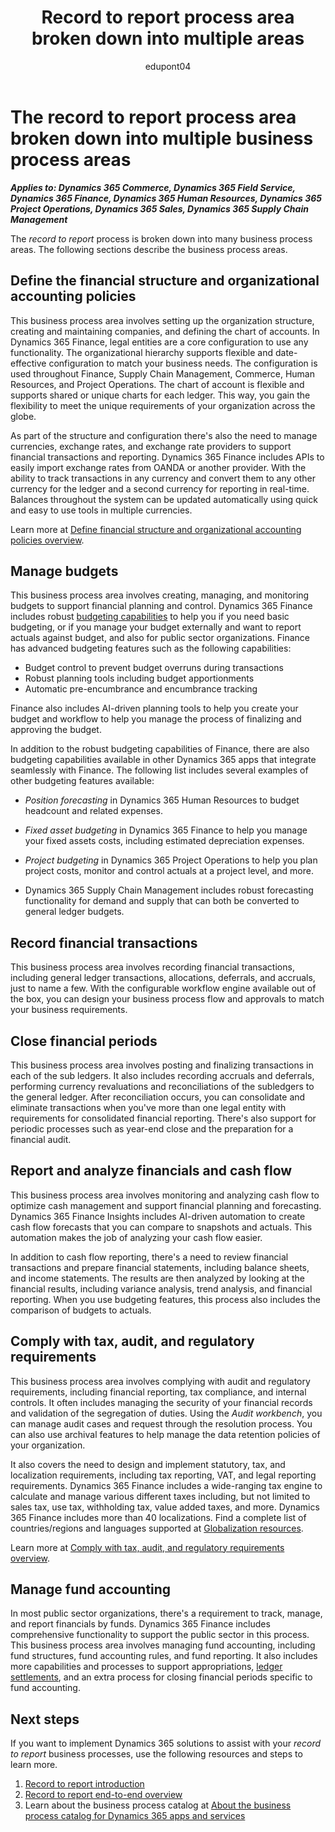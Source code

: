 ﻿---
title: Record to report process area broken down into multiple areas
description: Get an overview for each of the business process areas in the record to report end-to-end business process flow in Dynamics 365 solutions.
ms.date: 11/09/2023
ms.topic: conceptual
author: edupont04
ms.author: kgiardini
---

# The record to report process area broken down into multiple business process areas

***Applies to: Dynamics 365 Commerce, Dynamics 365 Field Service, Dynamics 365 Finance, Dynamics 365 Human Resources, Dynamics 365 Project Operations, Dynamics 365 Sales, Dynamics 365 Supply Chain Management***

The *record to report* process is broken down into many business process areas. The following sections describe the business process areas.

## Define the financial structure and organizational accounting policies

This business process area involves setting up the organization structure, creating and maintaining companies, and defining the chart of accounts. In Dynamics 365 Finance, legal entities are a core configuration to use any functionality. The organizational hierarchy supports flexible and date-effective configuration to match your business needs. The configuration is used throughout Finance, Supply Chain Management, Commerce, Human Resources, and Project Operations. The chart of account is flexible and supports shared or unique charts for each ledger. This way, you gain the flexibility to meet the unique requirements of your organization across the globe.

As part of the structure and configuration there's also the need to manage currencies, exchange rates, and exchange rate providers to support financial transactions and reporting. Dynamics 365 Finance includes APIs to easily import exchange rates from OANDA or another provider. With the ability to track transactions in any currency and convert them to any other currency for the ledger and a second currency for reporting in real-time. Balances throughout the system can be updated automatically using quick and easy to use tools in multiple currencies.

Learn more at [Define financial structure and organizational accounting policies overview](report-to-record-define-financial-structure-organizational-accounting-policies.md).  

## Manage budgets

This business process area involves creating, managing, and monitoring budgets to support financial planning and control. Dynamics 365 Finance includes robust [budgeting capabilities](/dynamics365/finance/budgeting/budgeting-overview) to help you if you need basic budgeting, or if you manage your budget externally and want to report actuals against budget, and also for public sector organizations. Finance has advanced budgeting features such as the following capabilities:

- Budget control to prevent budget overruns during transactions  
- Robust planning tools including budget apportionments  
- Automatic pre-encumbrance and encumbrance tracking  

Finance also includes AI-driven planning tools to help you create your budget and workflow to help you manage the process of finalizing and approving the budget.

In addition to the robust budgeting capabilities of Finance, there are also budgeting capabilities available in other Dynamics 365 apps that integrate seamlessly with Finance. The following list includes several examples of other budgeting features available:

- *Position forecasting* in Dynamics 365 Human Resources to budget headcount and related expenses.

- *Fixed asset budgeting* in Dynamics 365 Finance to help you manage your fixed assets costs, including estimated depreciation expenses.

- *Project budgeting* in Dynamics 365 Project Operations to help you plan project costs, monitor and control actuals at a project level, and more.

- Dynamics 365 Supply Chain Management includes robust forecasting functionality for demand and supply that can both be converted to general ledger budgets.

<!-- ## Maintain and manage cash and bank transactions

This business process area involves managing cash and bank transactions, including bank account reconciliations, cash management, and bank statement processing. The Cash and bank management module in Dynamics 365 Finance supports various payment types and includes bank reconciliation functionality to help automate the month-end activities. -->

## Record financial transactions

This business process area involves recording financial transactions, including general ledger transactions, allocations, deferrals, and accruals, just to name a few. With the configurable workflow engine available out of the box, you can design your business process flow and approvals to match your business requirements.

## Close financial periods

This business process area involves posting and finalizing transactions in each of the sub ledgers. It also includes recording accruals and deferrals, performing currency revaluations and reconciliations of the subledgers to the general ledger. After reconciliation occurs, you can consolidate and eliminate transactions when you've more than one legal entity with requirements for consolidated financial reporting. There's also support for periodic processes such as year-end close and the preparation for a financial audit.

## Report and analyze financials and cash flow

This business process area involves monitoring and analyzing cash flow to optimize cash management and support financial planning and forecasting. Dynamics 365 Finance Insights includes AI-driven automation to create cash flow forecasts that you can compare to snapshots and actuals. This automation makes the job of analyzing your cash flow easier.

In addition to cash flow reporting, there's a need to review financial transactions and prepare financial statements, including balance sheets, and income statements. The results are then analyzed by looking at the financial results, including variance analysis, trend analysis, and financial reporting. When you use budgeting features, this process also includes the comparison of budgets to actuals.

## Comply with tax, audit, and regulatory requirements

This business process area involves complying with audit and regulatory requirements, including financial reporting, tax compliance, and internal controls. It often includes managing the security of your financial records and validation of the segregation of duties. Using the *Audit workbench*, you can manage audit cases and request through the resolution process. You can also use archival features to help manage the data retention policies of your organization.

It also covers the need to design and implement statutory, tax, and localization requirements, including tax reporting, VAT, and legal reporting requirements. Dynamics 365 Finance includes a wide-ranging tax engine to calculate and manage various different taxes including, but not limited to sales tax, use tax, withholding tax, value added taxes, and more. Dynamics 365 Finance includes more than 40 localizations. Find a complete list of countries/regions and languages supported at [Globalization resources](/dynamics365/fin-ops-core/dev-itpro/lcs-solutions/country-region).  

Learn more at [Comply with tax, audit, and regulatory requirements overview](record-to-report-comply-tax-audit-regulatory-requirements.md).  

## Manage fund accounting

In most public sector organizations, there's a requirement to track, manage, and report financials by funds. Dynamics 365 Finance includes comprehensive functionality to support the public sector in this process. This business process area involves managing fund accounting, including fund structures, fund accounting rules, and fund reporting. It also includes more capabilities and processes to support appropriations, [ledger settlements](/dynamics365/finance/general-ledger/ledger-settlements), and an extra process for closing financial periods specific to fund accounting<!--Eva: I have no idea what this last clause is supposed to mean, but I rewrote it to make some level of sense-->.

## Next steps

If you want to implement Dynamics 365 solutions to assist with your *record to report* business processes, use the following resources and steps to learn more.

1. [Record to report introduction](record-to-report-introduction.md)
2. [Record to report end-to-end overview](record-to-report-overview.md)
3. Learn about the business process catalog at [About the business process catalog for Dynamics 365 apps and services](about.md)  

<!--## Related information

You can use the following resources to learn more about the *record to report* process in Dynamics 365.

- TechTalk link here

- Docs article link here

- GitHub sample link here

- Other links-->

<!--## Tags
*Stakeholders:* Functional consultant, Business analyst, Controller, CFO, Finance leads

*Products:* Dynamics 365 Commerce, Dynamics 365 Field Service, Dynamics 365 Finance, Dynamics 365 Human Resources, Dynamics 365 Project Operations, Dynamics 365 Sales, Dynamics 365 Supply Chain Management
